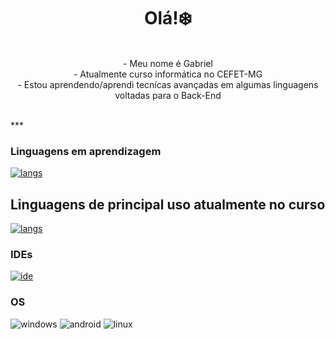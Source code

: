 <h1 align="center">Olá!❄️</h1>
<p align="center">
        <br>
- Meu nome é Gabriel <br>
- Atualmente curso informática no CEFET-MG<br>
- Estou aprendendo/aprendi tecnícas avançadas em algumas linguagens voltadas para o Back-End<br>
    <br>
</p>
***

### Linguagens em aprendizagem
[![langs](https://skillicons.dev/icons?i=c,cpp,js,mysql)](https://skillicons.dev)
## Linguagens de principal uso atualmente no curso
[![langs](https://skillicons.dev/icons?i=cpp,mysql)](https://skillicons.dev)

### IDEs
[![ide](https://skillicons.dev/icons?i=vscode,eclipse)](https://skillicons.dev)

### OS 
![windows]({https://img.shields.io/badge/Windows-0078D6?style=for-the-badge&logo=windows&logoColor=white})
![android]({https://img.shields.io/badge/Android-3DDC84?style=for-the-badge&logo=android&logoColor=white})
![linux]({https://img.shields.io/badge/Linux-FCC624?style=for-the-badge&logo=linux&logoColor=black})









<!--
**icehopeless/icehopeless** is a ✨ _special_ ✨ repository because its `README.md` (this file) appears on your GitHub profile.

Here are some ideas to get you started:

- 🔭 I’m currently working on ...
- 🌱 I’m currently learning ...
- 👯 I’m looking to collaborate on ...
- 🤔 I’m looking for help with ...
- 💬 Ask me about ...
- 📫 How to reach me: ...
- 😄 Pronouns: ...
- ⚡ Fun fact: ...
-->
